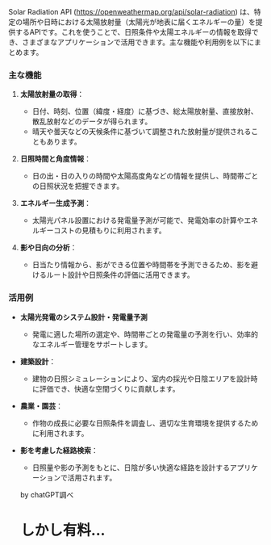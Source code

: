 Solar Radiation API (https://openweathermap.org/api/solar-radiation) は、特定の場所や日時における太陽放射量（太陽光が地表に届くエネルギーの量）を提供するAPIです。これを使うことで、日照条件や太陽エネルギーの情報を取得でき、さまざまなアプリケーションで活用できます。主な機能や利用例を以下にまとめます。

### 主な機能
1. **太陽放射量の取得**：
   - 日付、時刻、位置（緯度・経度）に基づき、総太陽放射量、直接放射、散乱放射などのデータが得られます。
   - 晴天や曇天などの天候条件に基づいて調整された放射量が提供されることもあります。

2. **日照時間と角度情報**：
   - 日の出・日の入りの時間や太陽高度角などの情報を提供し、時間帯ごとの日照状況を把握できます。

3. **エネルギー生成予測**：
   - 太陽光パネル設置における発電量予測が可能で、発電効率の計算やエネルギーコストの見積もりに利用されます。

4. **影や日向の分析**：
   - 日当たり情報から、影ができる位置や時間帯を予測できるため、影を避けるルート設計や日照条件の評価に活用できます。

### 活用例
- **太陽光発電のシステム設計・発電量予測**
  - 発電に適した場所の選定や、時間帯ごとの発電量の予測を行い、効率的なエネルギー管理をサポートします。

- **建築設計**：
  - 建物の日照シミュレーションにより、室内の採光や日陰エリアを設計時に評価でき、快適な空間づくりに貢献します。

- **農業・園芸**：
  - 作物の成長に必要な日照条件を調査し、適切な生育環境を提供するために利用されます。

- **影を考慮した経路検索**：
  - 日照量や影の予測をもとに、日陰が多い快適な経路を設計するアプリケーションで活用されます。

  by chatGPT調べ

  # しかし有料...
